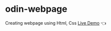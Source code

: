 # odin-webpage

Creating webpage using Html, Css
[Live Demo](https://farzadin.github.io/odin-webpage/) :point_left:
